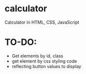 # calculator
Calculator in HTML, CSS, JavaScript

# TO-DO:
 - Get elements by id, class
 - get element by css styling code
 - reflecting button values to display
